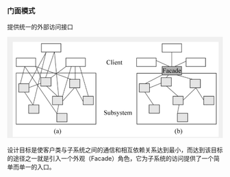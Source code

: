 ### 门面模式

提供统一的外部访问接口


![img.png](img.png)

设计目标是使客户类与子系统之间的通信和相互依赖关系达到最小，而达到该目标的途径之一就是引入一个外观（Facade）角色，它为子系统的访问提供了一个简单而单一的入口。
